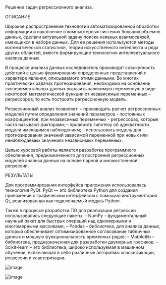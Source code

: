 Решение задач регрессионного анализа. 

ОПИСАНИЕ

Широкое распространение технологий автоматизированной обработки информации и накопление в компьютерных системах больших объемов данных, сделали актуальной задачу поиска неявных взаимосвязей, имеющихся в наборе данных. Для ее решения используются методы математической статистики, теории искусственного интеллекта и ряда других областей, вместе формирующие технологию интеллектуального анализа данных.

В процессе анализа данных исследователь производит совокупность действий с целью формирования определенных представлений о характере явления, описываемого этими данными. Во многих практических задачах прогнозирования, необходимо на основании экспериментальных данных выразить зависимую переменную в виде некоторой математической функции от независимых переменных – регрессоров, то есть построить регрессионную модель.

Регрессионный анализ позволяет:
–	производить расчет регрессионных моделей путем определения значений параметров - постоянных коэффициентов, при независимых переменных - регрессорах, которые часто называют факторами;
–	проверить гипотезу об адекватности модели имеющимся наблюдениям;
–	использовать модель для прогнозирования значений зависимой переменной при новых или ненаблюдаемых значениях независимых переменных.

Целью курсовой работы является разработка программного обеспечения, предназначенного для построения регрессионных моделей анализа данных на основе парной и множественной регрессии.

РЕЗУЛЬТАТЫ

Для программирования интерфейса приложения использовалась технология PyQt. PyQt — это библиотека Python для создания приложений с графическим интерфейсом с помощью инструментария Qt, реализованная как подключаемый модуль Python.

Также в процессе разработки ПО для реализации регрессии использовались следующие пакеты:
–	NumPy – фундаментальный научный пакет для быстрых операций над одномерными и многомерными массивами;
–	Pandas – библиотека, для анализа данных, который обеспечивает оптимизированное согласование табличных данных и мощную функциональность временных рядов;
–	Matplotlib – библиотека, предназначенная для разаработки двумерных графиков;
–	Scikit-learn – это библиотека, широко используемая в машинном обучении, включающая в себя различные алгоритмы классификации, регрессии и кластеризации.

![image](https://user-images.githubusercontent.com/73128940/196735145-c59ea0c8-47e3-4cd4-b49a-eff08d513655.png)

![image](https://user-images.githubusercontent.com/73128940/196735210-d52e1032-7172-439e-8124-6347d25f9815.png)

